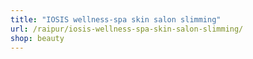 ```yaml
---
title: "IOSIS wellness-spa skin salon slimming"
url: /raipur/iosis-wellness-spa-skin-salon-slimming/
shop: beauty
---
```

